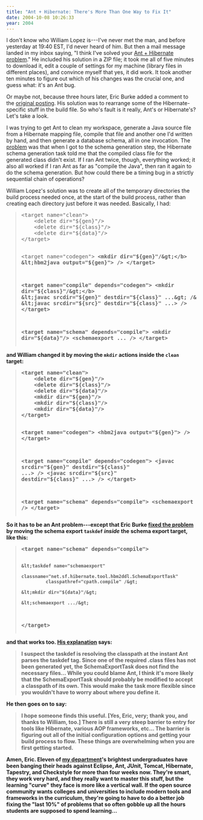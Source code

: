 ```yaml
---
title: "Ant + Hibernate: There's More Than One Way to Fix It"
date: 2004-10-08 10:26:33
year: 2004
---
```

<p>I don't know who William Lopez is---I've never met the man, and before yesterday at 19:40 EST, I'd never heard of him.  But then a mail message landed in my inbox saying, "I think I've solved your <a href="http://pyre.third-bit.com/blog/archives/000110.html">Ant + Hibernate problem</a>."  He included his solution in a ZIP file; it took me all of five minutes to download it, edit a couple of settings for my machine (library files in different places), and convince myself that yes, it did work.  It took another ten minutes to figure out which of his changes was the crucial one, and guess what: it's an Ant bug.</p>

<p>Or maybe not, because three hours later, Eric Burke added a comment to the <a href="http://pyre.third-bit.com/blog/archives/000110.html">original posting</a>.  His solution was to rearrange some of the Hibernate-specific stuff in the build file.  So who's fault is it really, Ant's or Hibernate's?  Let's take a look.</p>

<p>I was trying to get Ant to clean my workspace, generate a Java source file from a Hibernate mapping file, compile that file and another one I'd written by hand, and then generate a database schema, all in one invocation. The <a href="http://pyre.third-bit.com/blog/archives/000110.html">problem</a> was that when I got to the schema generation step, the Hibernate schema generation task told me that the compiled class file for the generated class didn't exist.  If I ran Ant twice, though, everything worked; it also all worked if I ran Ant as far as "compile the Java", then ran it again to do the schema generation.  But how could there be a timing bug in a strictly sequential chain of operations?</p>

<p>William Lopez's solution was to create all of the temporary directories the build process needed once, at the start of the build process, rather than creating each directory just before it was needed.  Basically, I had:</p>

<blockquote><pre>
&lt;target name="clean"&gt;
    &lt;delete dir="${gen}"/&gt;
    &lt;delete dir="${class}"/&gt;
    &lt;delete dir="${data}"/&gt;
&lt;/target&gt;

&lt;target name="codegen"&gt;
    <b>&lt;mkdir dir="${gen}"/&gt;</b>
    &lt;hbm2java output="${gen}"&gt; /&gt;
&lt;/target&gt;

&lt;target name="compile" depends="codegen"&gt;
    <b>&lt;mkdir dir="${class}"/&gt;</b>
    &lt;javac srcdir="${gen}" destdir="${class}" ...&gt; /&gt;
    &lt;javac srcdir="${src}" destdir="${class}" ...&gt; /&gt;
&lt;/target&gt;

&lt;target name="schema" depends="compile"&gt;
    <b>&lt;mkdir dir="${data}"/&gt;</b>
    &lt;schemaexport ... /&gt;
&lt;/target&gt;
</pre></blockquote>

<p>and William changed it by moving the <code>mkdir</code> actions inside the <code>clean</code> target:</p>

<blockquote><pre>
&lt;target name="clean"&gt;
    &lt;delete dir="${gen}"/&gt;
    &lt;delete dir="${class}"/&gt;
    &lt;delete dir="${data}"/&gt;
    <b>&lt;mkdir dir="${gen}"/&gt;</b>
    <b>&lt;mkdir dir="${class}"/&gt;</b>
    <b>&lt;mkdir dir="${data}"/&gt;</b>
&lt;/target&gt;

&lt;target name="codegen"&gt;
    &lt;hbm2java output="${gen}"&gt; /&gt;
&lt;/target&gt;

&lt;target name="compile" depends="codegen"&gt;
    &lt;javac srcdir="${gen}" destdir="${class}" ...&gt; /&gt;
    &lt;javac srcdir="${src}" destdir="${class}" ...&gt; /&gt;
&lt;/target&gt;

&lt;target name="schema" depends="compile"&gt;
    &lt;schemaexport ... /&gt;
&lt;/target&gt;
</pre></blockquote>

<p>So it has to be an Ant problem---except that Eric Burke <a href="http://www.ericburke.com/blog/2004/10/solution-to-gregs-hibernate-problem.html">fixed the problem</a> by moving the schema export <code>taskdef</code> <em>inside</em> the schema export target, like this:</p>

<blockquote><pre>
&lt;target name="schema" depends="compile"&gt;

    &lt;taskdef name="schemaexport"
             classname="net.sf.hibernate.tool.hbm2ddl.SchemaExportTask"
             classpathref="cpath.compile" /&gt;

    &lt;mkdir dir="${data}"/&gt;

    &lt;schemaexport .../&gt;

&lt;/target&gt;
</pre></blockquote>

<p>and that works too.  <a href="http://www.ericburke.com/blog/2004/10/solution-to-gregs-hibernate-problem.html">His explanation</a> says:</p>

<blockquote>
I suspect the taskdef is resolving the classpath at the instant Ant parses the taskdef tag. Since one of the required .class files has not been generated yet, the SchemaExportTask does not find the necessary files...
While you could blame Ant, I think it's more likely that the SchemaExportTask should probably be modified to accept a classpath of its own. This would make the task more flexible since you wouldn't have to worry about where you define it.
</blockquote>

<p>He then goes on to say:</p>

<blockquote>
I hope someone finds this useful. [Yes, Eric, very; thank you, and thanks to William, too.]  There is still a very steep barrier to entry for tools like Hibernate, various AOP frameworks, etc... The barrier is figuring out all of the initial configuration options and getting your build process to flow. These things are overwhelming when you are first getting started.
</blockquote>

<p>Amen, Eric.  Eleven of <a href="http://www.cs.utoronto.ca">my department</a>'s brightest undergraduates have been banging their heads against Eclipse, Ant, JUnit, Tomcat, Hibernate, Tapestry, and Checkstyle for more than four weeks now.  They're smart, they work very hard, and they really want to master this stuff, but the learning "curve" they face is more like a vertical wall.  If the open source community wants colleges and universities to include modern tools and frameworks in the curriculum, they're going to have to do a better job fixing the "last 10%" of problems that so often gobble up all the hours students are supposed to spend learning...</p>

